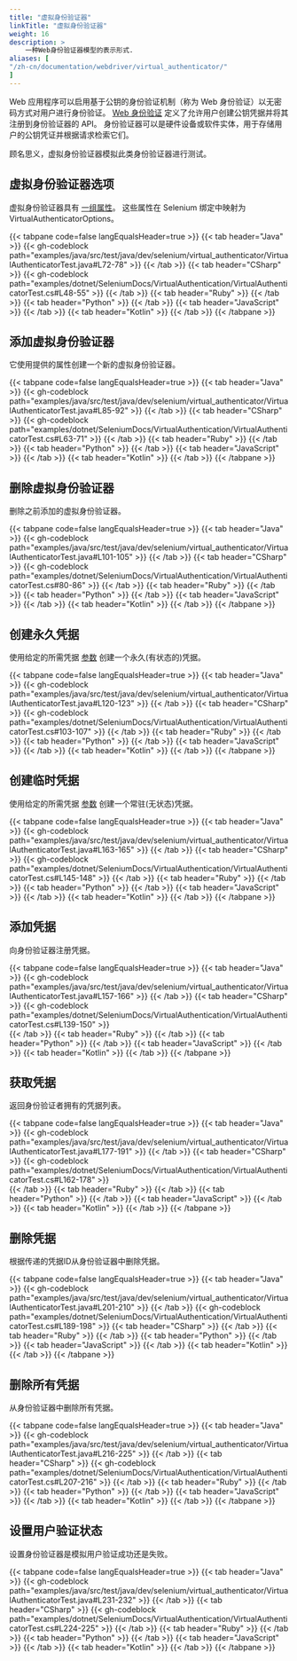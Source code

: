 ```yaml
---
title: "虚拟身份验证器"
linkTitle: "虚拟身份验证器"
weight: 16
description: >
    一种Web身份验证器模型的表示形式.
aliases: [
"/zh-cn/documentation/webdriver/virtual_authenticator/"
]
---
```


Web 应用程序可以启用基于公钥的身份验证机制（称为 Web 身份验证）以无密码方式对用户进行身份验证。
[Web 身份验证](https://www.w3.org/TR/webauthn-2/) 定义了允许用户创建公钥凭据并将其注册到身份验证器的 API。
身份验证器可以是硬件设备或软件实体，用于存储用户的公钥凭证并根据请求检索它们。

顾名思义，虚拟身份验证器模拟此类身份验证器进行测试。

## 虚拟身份验证器选项

虚拟身份验证器具有 [一组属性](https://www.w3.org/TR/webauthn-2/#sctn-automation-virtual-authenticators)。
这些属性在 Selenium 绑定中映射为 VirtualAuthenticatorOptions。

{{< tabpane code=false langEqualsHeader=true >}}
{{< tab header="Java" >}}
{{< gh-codeblock path="examples/java/src/test/java/dev/selenium/virtual_authenticator/VirtualAuthenticatorTest.java#L72-78" >}}
{{< /tab >}}
{{< tab header="CSharp" >}}
{{< gh-codeblock path="examples/dotnet/SeleniumDocs/VirtualAuthentication/VirtualAuthenticatorTest.cs#L48-55" >}}
{{< /tab >}}
{{< tab header="Ruby" >}}
{{< /tab >}}
{{< tab header="Python" >}}
{{< /tab >}}
{{< tab header="JavaScript" >}}
{{< /tab >}}
{{< tab header="Kotlin" >}}
{{< /tab >}}
{{< /tabpane >}}


## 添加虚拟身份验证器

它使用提供的属性创建一个新的虚拟身份验证器。

{{< tabpane code=false langEqualsHeader=true >}}
{{< tab header="Java" >}}
{{< gh-codeblock path="examples/java/src/test/java/dev/selenium/virtual_authenticator/VirtualAuthenticatorTest.java#L85-92" >}}
{{< /tab >}}
{{< tab header="CSharp" >}}
{{< gh-codeblock path="examples/dotnet/SeleniumDocs/VirtualAuthentication/VirtualAuthenticatorTest.cs#L63-71" >}}
{{< /tab >}}
{{< tab header="Ruby" >}}
{{< /tab >}}
{{< tab header="Python" >}}
{{< /tab >}}
{{< tab header="JavaScript" >}}
{{< /tab >}}
{{< tab header="Kotlin" >}}
{{< /tab >}}
{{< /tabpane >}}

## 删除虚拟身份验证器

删除之前添加的虚拟身份验证器。

{{< tabpane code=false langEqualsHeader=true >}}
{{< tab header="Java" >}}
{{< gh-codeblock path="examples/java/src/test/java/dev/selenium/virtual_authenticator/VirtualAuthenticatorTest.java#L101-105" >}}
{{< /tab >}}
{{< tab header="CSharp" >}}
{{< gh-codeblock path="examples/dotnet/SeleniumDocs/VirtualAuthentication/VirtualAuthenticatorTest.cs#80-86" >}}
{{< /tab >}}
{{< tab header="Ruby" >}}
{{< /tab >}}
{{< tab header="Python" >}}
{{< /tab >}}
{{< tab header="JavaScript" >}}
{{< /tab >}}
{{< tab header="Kotlin" >}}
{{< /tab >}}
{{< /tabpane >}}

## 创建永久凭据

使用给定的所需凭据 [参数](https://w3c.github.io/webauthn/#sctn-automation-add-credential) 创建一个永久(有状态的)凭据。

{{< tabpane code=false langEqualsHeader=true >}}
{{< tab header="Java" >}}
{{< gh-codeblock path="examples/java/src/test/java/dev/selenium/virtual_authenticator/VirtualAuthenticatorTest.java#L120-123" >}}
{{< /tab >}}
{{< tab header="CSharp" >}}
{{< gh-codeblock path="examples/dotnet/SeleniumDocs/VirtualAuthentication/VirtualAuthenticatorTest.cs#103-107" >}}
{{< /tab >}}
{{< tab header="Ruby" >}}
{{< /tab >}}
{{< tab header="Python" >}}
{{< /tab >}}
{{< tab header="JavaScript" >}}
{{< /tab >}}
{{< tab header="Kotlin" >}}
{{< /tab >}}
{{< /tabpane >}}

## 创建临时凭据

使用给定的所需凭据 [参数](https://w3c.github.io/webauthn/#sctn-automation-add-credential) 创建一个常驻(无状态)凭据。

{{< tabpane code=false langEqualsHeader=true >}}
{{< tab header="Java" >}}
{{< gh-codeblock path="examples/java/src/test/java/dev/selenium/virtual_authenticator/VirtualAuthenticatorTest.java#L163-165" >}}
{{< /tab >}}
{{< tab header="CSharp" >}}
{{< gh-codeblock path="examples/dotnet/SeleniumDocs/VirtualAuthentication/VirtualAuthenticatorTest.cs#L145-148" >}}
{{< /tab >}}
{{< tab header="Ruby" >}}
{{< /tab >}}
{{< tab header="Python" >}}
{{< /tab >}}
{{< tab header="JavaScript" >}}
{{< /tab >}}
{{< tab header="Kotlin" >}}
{{< /tab >}}
{{< /tabpane >}}

## 添加凭据

向身份验证器注册凭据。

{{< tabpane code=false langEqualsHeader=true >}}
{{< tab header="Java" >}}
{{< gh-codeblock path="examples/java/src/test/java/dev/selenium/virtual_authenticator/VirtualAuthenticatorTest.java#L157-166" >}}
{{< /tab >}}
{{< tab header="CSharp" >}}
{{< gh-codeblock path="examples/dotnet/SeleniumDocs/VirtualAuthentication/VirtualAuthenticatorTest.cs#L139-150" >}}   
{{< /tab >}}
{{< tab header="Ruby" >}}
{{< /tab >}}
{{< tab header="Python" >}}
{{< /tab >}}
{{< tab header="JavaScript" >}}
{{< /tab >}}
{{< tab header="Kotlin" >}}
{{< /tab >}}
{{< /tabpane >}}

## 获取凭据

返回身份验证者拥有的凭据列表。

{{< tabpane code=false langEqualsHeader=true >}}
{{< tab header="Java" >}}
{{< gh-codeblock path="examples/java/src/test/java/dev/selenium/virtual_authenticator/VirtualAuthenticatorTest.java#L177-191" >}}
{{< /tab >}}
{{< tab header="CSharp" >}}
{{< gh-codeblock path="examples/dotnet/SeleniumDocs/VirtualAuthentication/VirtualAuthenticatorTest.cs#L162-178" >}}  
{{< /tab >}}
{{< tab header="Ruby" >}}
{{< /tab >}}
{{< tab header="Python" >}}
{{< /tab >}}
{{< tab header="JavaScript" >}}
{{< /tab >}}
{{< tab header="Kotlin" >}}
{{< /tab >}}
{{< /tabpane >}}


## 删除凭据

根据传递的凭据ID从身份验证器中删除凭据。

{{< tabpane code=false langEqualsHeader=true >}}
{{< tab header="Java" >}}
{{< gh-codeblock path="examples/java/src/test/java/dev/selenium/virtual_authenticator/VirtualAuthenticatorTest.java#L201-210" >}}
{{< /tab >}}
{{< gh-codeblock path="examples/dotnet/SeleniumDocs/VirtualAuthentication/VirtualAuthenticatorTest.cs#L189-198" >}} 
{{< tab header="CSharp" >}}
{{< /tab >}}
{{< tab header="Ruby" >}}
{{< /tab >}}
{{< tab header="Python" >}}
{{< /tab >}}
{{< tab header="JavaScript" >}}
{{< /tab >}}
{{< tab header="Kotlin" >}}
{{< /tab >}}
{{< /tabpane >}}


## 删除所有凭据

从身份验证器中删除所有凭据。

{{< tabpane code=false langEqualsHeader=true >}}
{{< tab header="Java" >}}
{{< gh-codeblock path="examples/java/src/test/java/dev/selenium/virtual_authenticator/VirtualAuthenticatorTest.java#L216-225" >}}
{{< /tab >}}
{{< tab header="CSharp" >}}
{{< gh-codeblock path="examples/dotnet/SeleniumDocs/VirtualAuthentication/VirtualAuthenticatorTest.cs#L207-216" >}} 
{{< /tab >}}
{{< tab header="Ruby" >}}
{{< /tab >}}
{{< tab header="Python" >}}
{{< /tab >}}
{{< tab header="JavaScript" >}}
{{< /tab >}}
{{< tab header="Kotlin" >}}
{{< /tab >}}
{{< /tabpane >}}

## 设置用户验证状态

设置身份验证器是模拟用户验证成功还是失败。

{{< tabpane code=false langEqualsHeader=true >}}
{{< tab header="Java" >}}
{{< gh-codeblock path="examples/java/src/test/java/dev/selenium/virtual_authenticator/VirtualAuthenticatorTest.java#L231-232" >}}
{{< /tab >}}
{{< tab header="CSharp" >}}
{{< gh-codeblock path="examples/dotnet/SeleniumDocs/VirtualAuthentication/VirtualAuthenticatorTest.cs#L224-225" >}} 
{{< /tab >}}
{{< tab header="Ruby" >}}
{{< /tab >}}
{{< tab header="Python" >}}
{{< /tab >}}
{{< tab header="JavaScript" >}}
{{< /tab >}}
{{< tab header="Kotlin" >}}
{{< /tab >}}
{{< /tabpane >}}
